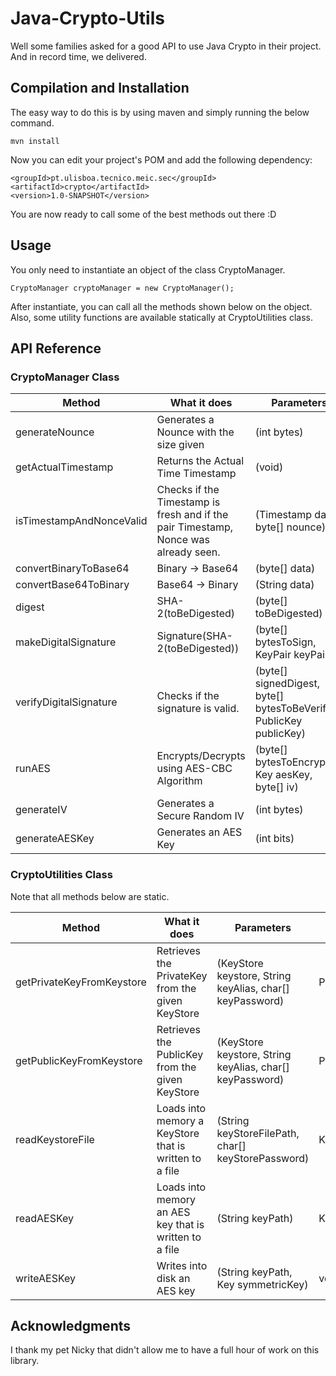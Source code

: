 # Java-Crypto-Utils

Well some families asked for a good API to use Java Crypto in their project.
And in record time, we delivered.

## Compilation and Installation
The easy way to do this is by using maven and simply running the below command.
``` 
mvn install
```
Now you can edit your project's POM and add the following dependency:
``` 
<groupId>pt.ulisboa.tecnico.meic.sec</groupId>
<artifactId>crypto</artifactId>
<version>1.0-SNAPSHOT</version>
```
You are now ready to call some of the best methods out there :D

## Usage
You only need to instantiate an object of the class CryptoManager.
``` 
CryptoManager cryptoManager = new CryptoManager();
``` 
After instantiate, you can call all the methods shown below on the object.<br>
Also, some utility functions are available statically at CryptoUtilities class.

## API Reference
### CryptoManager Class

| Method     | What it does | Parameters | Returns|
| ------------- |---------------------|------|--------|
| generateNounce | Generates a Nounce with the size given | (int bytes) | byte[] |
| getActualTimestamp | Returns the Actual Time Timestamp  | (void) | java.sql.Timestamp |
| isTimestampAndNonceValid | Checks if the Timestamp is fresh and if the pair Timestamp, Nonce was already seen.  | (Timestamp date, byte[] nounce) | boolean |
| convertBinaryToBase64 | Binary -> Base64  | (byte[] data) | String |
| convertBase64ToBinary | Base64 -> Binary  | (String data) | byte[] |
| digest | SHA-2(toBeDigested) | (byte[] toBeDigested) | byte[] |
| makeDigitalSignature | Signature(SHA-2(toBeDigested)) | (byte[] bytesToSign, KeyPair keyPair) | byte[] |
| verifyDigitalSignature | Checks if the signature is valid. | (byte[] signedDigest, byte[] bytesToBeVerified, PublicKey publicKey) | boolean |
| runAES | Encrypts/Decrypts using AES-CBC Algorithm | (byte[] bytesToEncrypt, Key aesKey, byte[] iv) | byte[] |
| generateIV | Generates a Secure Random IV | (int bytes) | byte[] |
| generateAESKey | Generates an AES Key | (int bits) | Key |


### CryptoUtilities Class
Note that all methods below are static.

| Method     | What it does | Parameters | Returns|
| ------------- |---------------------|------|--------|
| getPrivateKeyFromKeystore | Retrieves the PrivateKey from the given KeyStore | (KeyStore keystore, String keyAlias, char[] keyPassword) | PrivateKey|
| getPublicKeyFromKeystore | Retrieves the PublicKey from the given KeyStore | (KeyStore keystore, String keyAlias, char[] keyPassword) | PublicKey|
| readKeystoreFile | Loads into memory a KeyStore that is written to a file | (String keyStoreFilePath, char[] keyStorePassword) | KeyStore|
| readAESKey | Loads into memory an AES key that is written to a file | (String keyPath) | Key |
| writeAESKey | Writes into disk an AES key | (String keyPath, Key symmetricKey) | void |


## Acknowledgments
I thank my pet Nicky that didn't allow me to have a full hour of work on this library.
